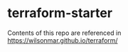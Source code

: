# terraform-starter

Contents of this repo are referenced in https://wilsonmar.github.io/terraform/
